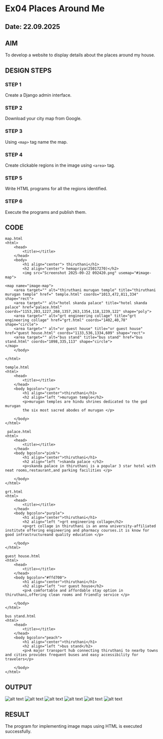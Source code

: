 # Ex04 Places Around Me
## Date: 22.09.2025

## AIM
To develop a website to display details about the places around my house.

## DESIGN STEPS

### STEP 1
Create a Django admin interface.

### STEP 2
Download your city map from Google.

### STEP 3
Using ```<map>``` tag name the map.

### STEP 4
Create clickable regions in the image using ```<area>``` tag.

### STEP 5
Write HTML programs for all the regions identified.

### STEP 6
Execute the programs and publish them.

## CODE
```
map.html
<html>
    <head>
        <title></title>
    </head>
    <body>
        <h1 align="center"> thiruthani</h1>
        <h2 align="center"> hemapriya(25017270)</h2>
        <img src="Screenshot 2025-09-22 092420.png" usemap="#image-map">

<map name="image-map">
    <area target="" alt="thiruthani murugan temple" title="thiruthani murugan temple" href=" temple.html" coords="1013,472,811,334" shape="rect">
    <area target="" alt="hotel skanda palace" title="hotel skanda palace" href="palace.html" coords="1153,203,1227,268,1357,263,1354,118,1239,122" shape="poly">
    <area target="" alt="grt engineering collage" title="grt engineering collage" href="grt.html" coords="1402,40,78" shape="circle">
    <area target="" alt="vr guest house" title="vr guest house" href="guest house.html" coords="1133,536,1334,609" shape="rect">
    <area target="" alt="bus stand" title="bus stand" href="bus stand.html" coords="1098,335,113" shape="circle">
</map>
    </body>

</html>

temple.html
<html>
    <head>
        <title></title>
    </head>
    <body bgcolor="cyan">
        <h1 align="center">thiruthani</h1>
        <h2 align="left ">murugan temple</h2>
        <p>murugan temples are hindu shrines dedicated to the god murugan
        the six most sacred abodes of murugan </p> 
        
    </body>
</html>
 
 palace.html
<html>
    <head>
        <title></title>
    </head>
    <body bgcolor="pink">
        <h1 align="center">thiruthani</h1>
        <h2 align="left ">skanda palace </h2>
        <p>skanda palace in thiruthani is a popular 3 star hotel with neat rooms,restaurant,and parking facilities </p> 
        
    </body>
</html>

grt.html
<html>
    <head>
        <title></title>
    </head>
    <body bgcolor="purple">
        <h1 align="center">thiruthani</h1>
        <h2 align="left ">grt engineering collage</h2>
        <p>grt collage in thiruthani is an anna university-affiliated institute offering engineering and pharmacy courses.it is know for good infrastructureand quality education </p> 
        
    </body>
</html>

guest house.html
<html>
    <head>
        <title></title>
    </head>
    <body bgcolor="#ffd700">
        <h1 align="center">thiruthani</h1>
        <h2 align="left ">vr guest house</h2>
        <p>A comfortable and affordable stay option in thiruthani,offering clean rooms and friendly service </p> 
        
    </body>
</html>

bus stand.html
<html>
    <head>
        <title></title>
    </head>
    <body bgcolor="peach">
        <h1 align="center">thiruthani</h1>
        <h2 align="left ">bus stand</h2>
        <p>A major transport hub connecting thiruthani to nearby towns and cities provides frequent buses and easy accessibility for travelers</p> 
        
    </body>
</html>
```

## OUTPUT
![alt text](<Screenshot (22).png>) ![alt text](<Screenshot (17).png>) ![alt text](<Screenshot (18).png>) ![alt text](<Screenshot (19).png>) ![alt text](<Screenshot (20).png>) ![alt text](<Screenshot (21).png>)






## RESULT
The program for implementing image maps using HTML is executed successfully.
